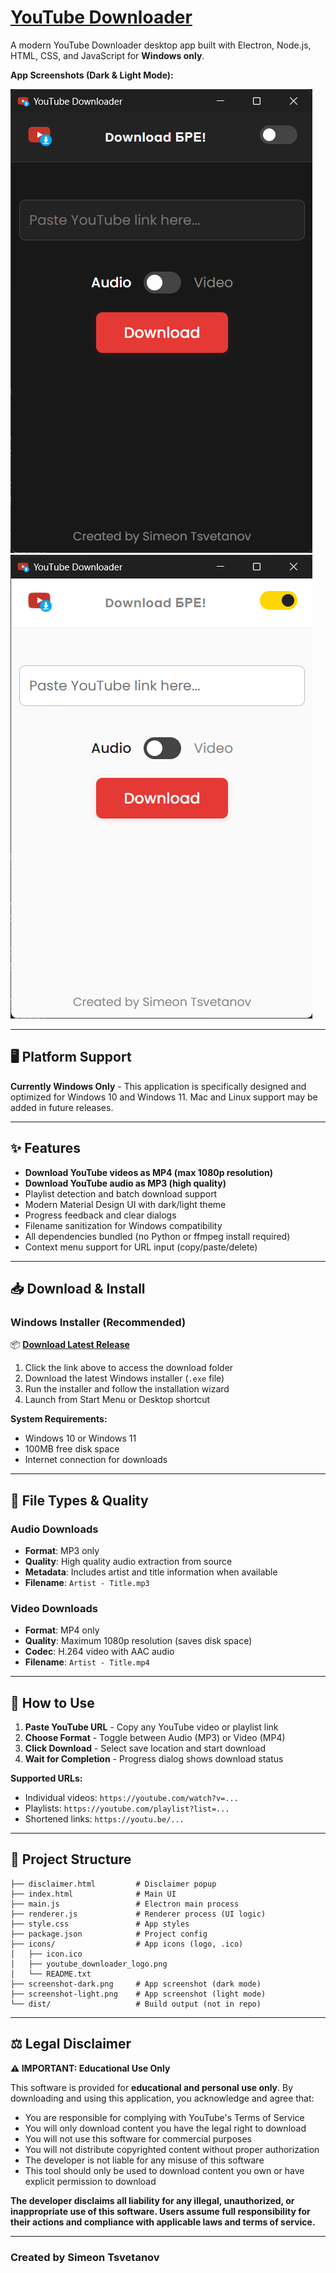 # [YouTube Downloader](https://drive.google.com/drive/folders/1YtY79mBeIS6k_Dr7gJkJLtl5acal9ZP5?usp=drive_link)

A modern YouTube Downloader desktop app built with Electron, Node.js, HTML, CSS, and JavaScript for **Windows only**.

**App Screenshots (Dark & Light Mode):**

![Dark mode](screenshot-dark.png)
![Light mode](screenshot-light.png)

---

## 🖥️ Platform Support

**Currently Windows Only** - This application is specifically designed and optimized for Windows 10 and Windows 11. Mac and Linux support may be added in future releases.

---

## ✨ Features

- **Download YouTube videos as MP4 (max 1080p resolution)**
- **Download YouTube audio as MP3 (high quality)**
- Playlist detection and batch download support
- Modern Material Design UI with dark/light theme
- Progress feedback and clear dialogs
- Filename sanitization for Windows compatibility
- All dependencies bundled (no Python or ffmpeg install required)
- Context menu support for URL input (copy/paste/delete)

---

## 📥 Download & Install

### **Windows Installer (Recommended)**

📦 **[Download Latest Release](https://drive.google.com/drive/folders/1YtY79mBeIS6k_Dr7gJkJLtl5acal9ZP5?usp=drive_link)**

1. Click the link above to access the download folder
2. Download the latest Windows installer (`.exe` file)
3. Run the installer and follow the installation wizard
4. Launch from Start Menu or Desktop shortcut

**System Requirements:**

- Windows 10 or Windows 11
- 100MB free disk space
- Internet connection for downloads

---

## 📁 File Types & Quality

### **Audio Downloads**

- **Format**: MP3 only
- **Quality**: High quality audio extraction from source
- **Metadata**: Includes artist and title information when available
- **Filename**: `Artist - Title.mp3`

### **Video Downloads**

- **Format**: MP4 only
- **Quality**: Maximum 1080p resolution (saves disk space)
- **Codec**: H.264 video with AAC audio
- **Filename**: `Artist - Title.mp4`

---

## 🚀 How to Use

1. **Paste YouTube URL** - Copy any YouTube video or playlist link
2. **Choose Format** - Toggle between Audio (MP3) or Video (MP4)
3. **Click Download** - Select save location and start download
4. **Wait for Completion** - Progress dialog shows download status

**Supported URLs:**

- Individual videos: `https://youtube.com/watch?v=...`
- Playlists: `https://youtube.com/playlist?list=...`
- Shortened links: `https://youtu.be/...`

---

## 📁 Project Structure

```text
├── disclaimer.html         # Disclaimer popup
├── index.html              # Main UI
├── main.js                 # Electron main process
├── renderer.js             # Renderer process (UI logic)
├── style.css               # App styles
├── package.json            # Project config
├── icons/                  # App icons (logo, .ico)
│   ├── icon.ico
│   ├── youtube_downloader_logo.png
│   └── README.txt
├── screenshot-dark.png     # App screenshot (dark mode)
├── screenshot-light.png    # App screenshot (light mode)
└── dist/                   # Build output (not in repo)
```

---

## ⚖️ Legal Disclaimer

**⚠️ IMPORTANT: Educational Use Only**

This software is provided for **educational and personal use only**. By downloading and using this application, you acknowledge and agree that:

- You are responsible for complying with YouTube's Terms of Service
- You will only download content you have the legal right to download
- You will not use this software for commercial purposes
- You will not distribute copyrighted content without proper authorization
- The developer is not liable for any misuse of this software
- This tool should only be used to download content you own or have explicit permission to download

**The developer disclaims all liability for any illegal, unauthorized, or inappropriate use of this software. Users assume full responsibility for their actions and compliance with applicable laws and terms of service.**

---

### Created by Simeon Tsvetanov
